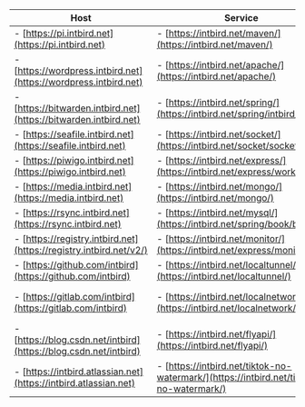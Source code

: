 | Host                                                              | Service                                                                                | Panel                                                                    |
| -------                                                           | -------                                                                                | -------                                                                  |
|- [https://pi.intbird.net](https://pi.intbird.net)                 |- [https://intbird.net/maven/](https://intbird.net/maven/)                              |- [https://intbird.net/webmin/](https://intbird.net/webmin/)              |
|- [https://wordpress.intbird.net](https://wordpress.intbird.net)   |- [https://intbird.net/apache/](https://intbird.net/apache/)                            |- [https://intbird.net/portainer/](https://intbird.net/portainer/)        |
|- [https://bitwarden.intbird.net](https://bitwarden.intbird.net)   |- [https://intbird.net/spring/](https://intbird.net/spring/intbird/)                    |- [https://intbird.net/phpmyadmin/](https://intbird.net/phpmyadmin/)      |
|- [https://seafile.intbird.net](https://seafile.intbird.net)       |- [https://intbird.net/socket/](https://intbird.net/socket/socket.io/)                  |- [https://intbird.net/nexus/](https://intbird.net/nexus/)                |
|- [https://piwigo.intbird.net](https://piwigo.intbird.net)         |- [https://intbird.net/express/](https://intbird.net/express/workbench)                 |- [https://intbird.net/jenkins/](https://intbird.net/jenkins/)            |
|- [https://media.intbird.net](https://media.intbird.net)           |- [https://intbird.net/mongo/](https://intbird.net/mongo/)                              |- [https://intbird.net/deluge/](https://intbird.net/deluge/)              |
|- [https://rsync.intbird.net](https://rsync.intbird.net)           |- [https://intbird.net/mysql/](https://intbird.net/spring/book/books)                   |- [https://intbird.net/nextcloud/](https://intbird.net/nextcloud/)        |
|- [https://registry.intbird.net](https://registry.intbird.net/v2/) |- [https://intbird.net/monitor/](https://intbird.net/express/monitor)                   |- [https://intbird.net/kubernetes/](https://intbird.net/kubernetes/)      |
|- [https://github.com/intbird](https://github.com/intbird)         |- [https://intbird.net/localtunnel/](https://intbird.net/localtunnel/)                  |- [https://intbird.net/kibana/](https://intbird.net/kibana/)              |
|- [https://gitlab.com/intbird](https://gitlab.com/intbird)         |- [https://intbird.net/localnetwork/](https://intbird.net/localnetwork/)                |- [https://intbird.net/elasticsearch/](https://intbird.net/elasticsearch/)|
|- [https://blog.csdn.net/intbird](https://blog.csdn.net/intbird)   |- [https://intbird.net/flyapi/](https://intbird.net/flyapi/)                            |- email: [intbird@intbird.net](mailto:intbird@intbird.net)                | 
|- [https://intbird.atlassian.net](https://intbird.atlassian.net)   |- [https://intbird.net/tiktok-no-watermark/](https://intbird.net/tiktok-no-watermark/)  |- telegram: [https://t.me/intbird](https://t.me/intbird)                  | 
